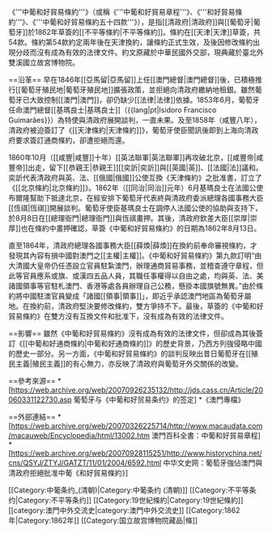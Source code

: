 《'''中葡和好貿易條約'''》（或稱《'''中葡和好貿易章程'''》、《'''和好貿易條約'''》、《'''中葡和好貿易條約五十四款'''》），是指[[清政府|清政府]]與[[葡萄牙|葡萄牙]]於1862年草簽的[[不平等條約|不平等條約]]。條約在[[天津|天津]]草簽，共54款。條約第54款約定兩年後在天津換約，讓條約正式生效，及後因修改條約出現分歧而沒有成為有效的法律文件。約文原藏於中華民國外交部，現典藏於臺北外雙溪國立故宮博物院。

==沿革==
早在1846年[[亞馬留|亞馬留]]上任[[澳門總督|澳門總督]]後，已積極推行[[葡萄牙殖民地|葡萄牙殖民地]]擴張政策，並拒絕向清政府繳納地租銀。雖然葡萄牙已大致控制[[澳門|澳門]]，卻仍缺少[[法律|法律]]依據。1853年6月，葡萄牙任命澳門總督[[基瑪良士|基瑪良士]]（{{lang|pt|Isidoro Francisco Guimarães}}）為特使與清政府展開談判，一直未果。及至1858年（咸豐八年），清政府被迫簽訂了《[[天津條約|天津條約]]》，葡萄牙使臣聞訊後即到上海向清政府要求簽訂通商條約，卻遭拒絕而還。

1860年10月（[[咸豐|咸豐]]十年）[[英法聯軍|英法聯軍]]再攻破北京，[[咸豐帝|咸豐帝]]出走，留下[[恭親王|恭親王]][[奕訢|奕訢]]與[[英國|英]]、[[法國|法]]議和。奕訢代表清政府與英、法、[[俄國|俄國]]公使互換《天津條約》之批准書，訂立了《[[北京條約|北京條約]]》。1862年（[[同治|同治]]元年）6月基瑪良士在法國公使布爾隆幫助下抵達北京，在經安排下葡萄牙代表終與清政府委派總理各國事務大臣[[恆祺|恆祺]]開展談判。葡萄牙使臣基瑪良士在調停人法國公使的協助與支持下，於8月8日在[[總理衙門|總理衙門]]與恆祺畫押。其後，清政府欽差大臣[[崇厚|崇厚]]也在條約中畫押確認，草簽《中葡和好貿易條約》的日期為1862年8月13日。

直至1864年，清政府總理各國事務大臣[[薛煥|薛煥]]在換約前奉命審視條約，才發現其內容有損中國對澳門之[[主權|主權]]。《中葡和好貿易條約》第九款訂明“由大清國大皇帝仍任憑設立官員駐紮澳門，辦理通商貿易事務，並稽查遵守章程，但此等官員應系或旗、或漢四五品人員，其職任事權得以自由之處，均與英、法、美諸國領事等官駐札澳門、香港等處各員辦理自己公務，懸掛本國旗號無異。”由於條約將中國駐澳官員變成「諸國[[領事|領事]]」，即近乎承認澳門地區為葡萄牙屬地。在換約前，清政府堅決要修改條約，雙方爭持不下。最後，草簽的《中葡和好貿易條約》在雙方沒有互換文件和批准下，沒有成為有效的法律文件。

==影響==
雖然《中葡和好貿易條約》沒有成為有效的法律文件，但卻成為其後簽訂《[[中葡和好通商條約|中葡和好通商條約]]》的歷史背景，乃西方列強侵略中國的歷史一部分。另一方面，《中葡和好貿易條約》的談判反映出昔日葡萄牙在[[殖民主義|殖民主義]]的有心無力，亦反映了清政府與葡萄牙外交關係的改變。

==參考來源==
*[https://web.archive.org/web/20070926235132/http://jds.cass.cn/Article/20060331122730.asp 葡萄牙与《中葡和好贸易条约》的签定]
*《澳門專檔》

==外部連結==
*[https://web.archive.org/web/20070326225714/http://www.macaudata.com/macauweb/Encyclopedia/html/13002.htm 澳門百科全書：中葡和好貿易章程]
*[https://web.archive.org/web/20070928115251/http://www.historychina.net/cns/QSYJ/ZTYJ/GATZT/11/01/2004/6592.html 中华文史网：葡萄牙強佔澳門與清政府拒絕批准中葡《和好貿易條約》]

[[Category:中葡条约_(清朝)|Category:中葡条约 (清朝)]]
[[Category:不平等条约|Category:不平等条约]]
[[Category:19世紀條約|Category:19世紀條約]]
[[category:澳門中外交流史|category:澳門中外交流史]]
[[Category:1862年|Category:1862年]]
[[Category:国立故宫博物院藏品|條]]